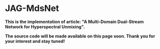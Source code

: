 # JAG-MdsNet
**This is the implementation of article: "A Multi-Domain Dual-Stream Network for Hyperspectral Unmixing".**

**The source code will be made available on this page soon. Thank you for your interest and stay tuned!**
